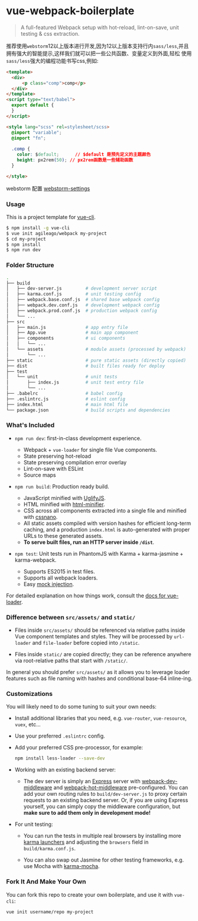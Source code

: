 # vue-webpack-boilerplate

> A full-featured Webpack setup with hot-reload, lint-on-save, unit testing & css extraction.

推荐使用`webstorm`12以上版本进行开发,因为12以上版本支持行内`sass/less`,并且拥有强大的智能提示,这样我们就可以把一些公共函数、变量定义到外面,轻松
使用`sass/less`强大的编程功能书写css,例如:

``` html
<template>
  <div>
      <p class="comp">comp</p>
  </div>
</template>
<script type="text/babel">
  export default {
  }
</script>

<style lang="scss" rel=stylesheet/scss>
  @import "variable";
  @import "fn";
  
  .comp {
    color: $default;      // $default 是预先定义的主题颜色
    height: px2rem(50); // px2rem函数是一些辅助函数
  }

</style>
```

webstorm 配置 [webstorm-settings](https://raw.githubusercontent.com/agileago/webpack/master/settings.jar)

### Usage

This is a project template for [vue-cli](https://github.com/vuejs/vue-cli).

``` bash
$ npm install -g vue-cli
$ vue init agileago/webpack my-project
$ cd my-project
$ npm install
$ npm run dev
```

### Folder Structure

``` bash
.
├── build
│   ├── dev-server.js         # development server script
│   ├── karma.conf.js         # unit testing config
│   ├── webpack.base.conf.js  # shared base webpack config
│   ├── webpack.dev.conf.js   # development webpack config
│   ├── webpack.prod.conf.js  # production webpack config
│   └── ...
├── src
│   ├── main.js               # app entry file
│   ├── App.vue               # main app component
│   ├── components            # ui components
│   │   └── ...
│   └── assets                # module assets (processed by webpack)
│       └── ...
├── static                    # pure static assets (directly copied)
├── dist                      # built files ready for deploy
├── test
│   └── unit                  # unit tests
│       ├── index.js          # unit test entry file
│       └── ...
├── .babelrc                  # babel config
├── .eslintrc.js              # eslint config
├── index.html                # main html file
└── package.json              # build scripts and dependencies
```

### What's Included

- `npm run dev`: first-in-class development experience.
  - Webpack + `vue-loader` for single file Vue components.
  - State preserving hot-reload
  - State preserving compilation error overlay
  - Lint-on-save with ESLint
  - Source maps

- `npm run build`: Production ready build.
  - JavaScript minified with [UglifyJS](https://github.com/mishoo/UglifyJS2).
  - HTML minified with [html-minifier](https://github.com/kangax/html-minifier).
  - CSS across all components extracted into a single file and minified with [cssnano](https://github.com/ben-eb/cssnano).
  - All static assets compiled with version hashes for efficient long-term caching, and a production `index.html` is auto-generated with proper URLs to these generated assets.
  - **To serve built files, run an HTTP server inside `/dist`**.

- `npm test`: Unit tests run in PhantomJS with Karma + karma-jasmine + karma-webpack.
  - Supports ES2015 in test files.
  - Supports all webpack loaders.
  - Easy [mock injection](http://vuejs.github.io/vue-loader/workflow/testing-with-mocks.html).

For detailed explanation on how things work, consult the [docs for vue-loader](http://vuejs.github.io/vue-loader).

### Difference between `src/assets/` and `static/`

- Files inside `src/assets/` should be referenced via relative paths inside Vue component templates and styles. They will be processed by `url-loader` and `file-loader` before copied into `/static`.

- Files inside `static/` are copied directly; they can be reference anywhere via root-relative paths that start with `/static/`.

In general you should prefer `src/assets/` as it allows you to leverage loader features such as file naming with hashes and conditional base-64 inline-ing.

### Customizations

You will likely need to do some tuning to suit your own needs:

- Install additional libraries that you need, e.g. `vue-router`, `vue-resource`, `vuex`, etc...

- Use your preferred `.eslintrc` config.

- Add your preferred CSS pre-processor, for example:

  ``` bash
  npm install less-loader --save-dev
  ```

- Working with an existing backend server:

  - The dev server is simply an [Express](http://expressjs.com/) server with [webpack-dev-middleware](https://github.com/webpack/webpack-dev-middleware) and [webpack-hot-middleware](https://github.com/glenjamin/webpack-hot-middleware) pre-configured. You can add your own routing rules to `build/dev-server.js` to proxy certain requests to an existing backend server. Or, if you are using Express yourself, you can simply copy the middleware configuration, but **make sure to add them only in development mode!**

- For unit testing:

  - You can run the tests in multiple real browsers by installing more [karma launchers](http://karma-runner.github.io/0.13/config/browsers.html) and adjusting the `browsers` field in `build/karma.conf.js`.

  - You can also swap out Jasmine for other testing frameworks, e.g. use Mocha with [karma-mocha](https://github.com/karma-runner/karma-mocha).

### Fork It And Make Your Own

You can fork this repo to create your own boilerplate, and use it with `vue-cli`:

``` bash
vue init username/repo my-project
```
